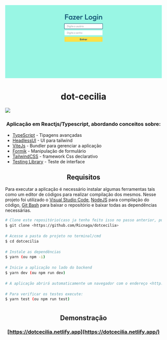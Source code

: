 <div align="center">
<img src="./cover.jpg" />
</div>

<div align="center">

# dot-cecilia

</div>

<img src="https://img.shields.io/github/license/Ricnaga/dotcecilia?style=for-the-badge"/>

### <div align="center"> Aplicação em Reactjs/Typescript, abordando conceitos sobre: </div>

- [TypeScript](https://www.typescriptlang.org/) - Tipagens avançadas
- [HeadlessUI](https://headlessui.com/) - UI para tailwind
- [ViteJs](https://vitejs.dev/) - Bundler para gerenciar a aplicação
- [Formik](https://formik.org/docs/overview/) - Manipulação de formulário
- [TailwindCSS](https://tailwindcss.com/) - framework Css declarativo
- [Testing Library](https://testing-library.com/) - Teste de interface

## <div align="center">Requisitos</div>

Para executar a aplicação é necessário instalar algumas ferramentas tais como um editor de códigos para realizar compilação dos mesmos. Nesse projeto foi utilizado o [Visual Studio Code](https://code.visualstudio.com/), [NodeJS](https://nodejs.org/en/) para compilação do código, [Git Bash](https://gitforwindows.org/) para baixar o repositório e baixar todas as dependências necessárias.

```bash
# Clone este repositório(caso ja tenha feito isso no passo anterior, pule para o próximo comando)
$ git clone <https://github.com/Ricnaga/dotcecilia>

# Acesse a pasta do projeto no terminal/cmd
$ cd dotcecilia

# Instale as dependências
$ yarn (ou npm -i)

# Inicie a aplicação no lado do backend
$ yarn dev (ou npm run dev)

# A aplicação abrirá automaticamente um navegador com o endereço <http://localhost:3000>

# Para verificar os testes execute:
$ yarn test (ou npm run test)
```

#

## <div align="center">Demonstração</div>

### <div align="center"> [https://dotcecilia.netlify.app](https://dotcecilia.netlify.app/)</div>
